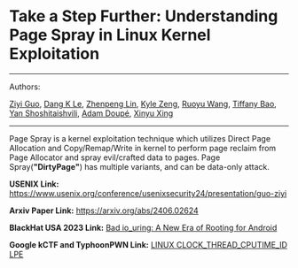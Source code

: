 # Take a Step Further: Understanding Page Spray in Linux Kernel Exploitation
***
Authors: 

[Ziyi Guo](http://ziyiguo.site/), [Dang K Le](https://lkmidas.github.io/about/), [Zhenpeng Lin](https://zplin.me/), [Kyle Zeng](https://www.kylebot.net/), [Ruoyu Wang](https://ruoyuwang.me/), [Tiffany Bao](https://www.tiffanybao.com/), [Yan Shoshitaishvili](https://yancomm.net/), [Adam Doupé](https://adamdoupe.com/), [Xinyu Xing](http://xinyuxing.org/)
***
Page Spray is a kernel exploitation technique which utilizes Direct Page Allocation and Copy/Remap/Write in kernel to perform page reclaim from Page Allocator and spray evil/crafted data to pages. Page Spray(**"DirtyPage"**) has multiple variants, and can be data-only attack.

**USENIX Link:** https://www.usenix.org/conference/usenixsecurity24/presentation/guo-ziyi

**Arxiv Paper Link:** https://arxiv.org/abs/2406.02624

**BlackHat USA 2023 Link:** [Bad io_uring: A New Era of Rooting for Android](https://www.blackhat.com/us-23/briefings/schedule/index.html#bad-io_uring-a-new-era-of-rooting-for-android-32243)

**Google kCTF and TyphoonPWN Link:** [LINUX CLOCK_THREAD_CPUTIME_ID LPE](https://ssd-disclosure.com/ssd-advisory-linux-clock_thread_cputime_id-lpe/)
